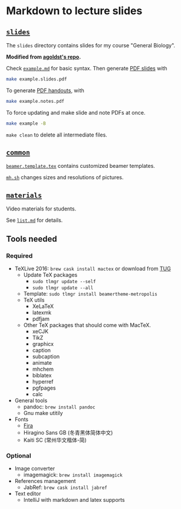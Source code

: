 # Markdown to lecture slides

## [`slides`](slides/)

The `slides` directory contains slides for my course "General Biology".

**Modified from [agoldst's repo](https://github.com/agoldst/tex/tree/master/lecture-slides).**

Check [`example.md`](slides/example.md) for basic syntax. Then generate [PDF slides](slides/example.slides.pdf)  with 

```bash
make example.slides.pdf
```

To generate [PDF handouts](slides/example.notes.pdf), with

```bash
make example.notes.pdf
```

To force updating and make slide and note PDFs at once.

```bash
make example -B
```

`make clean` to delete all intermediate files.

## [`common`](common/)

[`beamer.template.tex`](common/beamer.template.tex) contains customized beamer templates.

[`mh.sh`](common/mh.sh) changes sizes and resolutions of pictures.

## [`materials`](materials/)

Video materials for students.

See [`list.md`](materials/list.md) for details.

## Tools needed

### Required

* TeXLive 2016: `brew cask install mactex` or download from
  [TUG](https://tug.org/mactex/mactex-download.html)
    * Update TeX packages
        * `sudo tlmgr update --self`
        * `sudo tlmgr update --all`
    * Template: `sudo tlmgr install beamertheme-metropolis`
    * TeX utils
        * XeLaTeX
        * latexmk
        * pdfjam
    * Other TeX packages that should come with MacTeX.
        * xeCJK
        * TikZ
        * graphicx
        * caption
        * subcaption
        * animate
        * mhchem
        * biblatex
        * hyperref
        * pgfpages
        * calc
* General tools
    * pandoc: `brew install pandoc`
    * Gnu make utitily
* Fonts
    * [Fira](https://github.com/mozilla/Fira)
    * Hiragino Sans GB (冬青黑体简体中文)
    * Kaiti SC (常州华文楷体-简)

### Optional

* Image converter
    * imagemagick: `brew install imagemagick`
* References management
    * JabRef: `brew cask install jabref`
* Text editor
    * IntelliJ with markdown and latex supports
